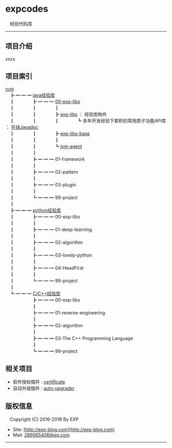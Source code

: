 # expcodes
　经验代码库

------

## 项目介绍

xxxx

## 项目索引

[root](https://github.com/lyy289065406/expcodes) <br/>
　┣ ━ ━ ━ [java经验库](https://github.com/lyy289065406/expcodes/tree/master/java) <br/>
　┃　　　　┣ ━ ━ ━ [00-exp-libs](https://github.com/lyy289065406/expcodes/tree/master/java/00-exp-libs) <br/>
　┃　　　　┃　　　　┃<br/>
　┃　　　　┃　　　　┣ [exp-libs](https://github.com/lyy289065406/expcodes/tree/master/java/00-exp-libs/exp-libs) ： 经验库构件 <br/>
　┃　　　　┃　　　　┃　　　　┗ 多年开发经验下累积的常用原子功能API库 ： [在线Javadoc](https://lyy289065406.github.io/api-online/) <br/>
　┃　　　　┃　　　　┣ [exp-libs-base](https://github.com/lyy289065406/expcodes/tree/master/java/00-exp-libs/exp-libs-base) <br/>
　┃　　　　┃　　　　┃<br/>
　┃　　　　┃　　　　┗ [jvm-agent](https://github.com/lyy289065406/expcodes/tree/master/java/00-exp-libs/jvm-agent) <br/>
　┃　　　　┃<br/>
　┃　　　　┣ ━ ━ ━ 01-framework <br/>
　┃　　　　┃<br/>
　┃　　　　┣ ━ ━ ━ 02-pattern <br/>
　┃　　　　┃<br/>
　┃　　　　┣ ━ ━ ━ 03-plugin <br/>
　┃　　　　┃<br/>
　┃　　　　┗ ━ ━ ━ 99-project <br/>
　┃<br/>
　┣ ━ ━ ━ [python经验库](https://github.com/lyy289065406/expcodes/tree/master/python) <br/>
　┃　　　　┣ ━ ━ ━ 00-exp-libs <br/>
　┃　　　　┃<br/>
　┃　　　　┣ ━ ━ ━ 01-deep-learning <br/>
　┃　　　　┃<br/>
　┃　　　　┣ ━ ━ ━ 02-algorithm <br/>
　┃　　　　┃<br/>
　┃　　　　┣ ━ ━ ━ 03-lovely-python <br/>
　┃　　　　┃<br/>
　┃　　　　┣ ━ ━ ━ 04-HeadFirst <br/>
　┃　　　　┃<br/>
　┃　　　　┗ ━ ━ ━ 99-project <br/>
　┃<br/>
　┗ ━ ━ ━ [C/C++经验库](https://github.com/lyy289065406/expcodes/tree/master/c) <br/>
　　　　　　┣ ━ ━ ━ 00-exp-libs <br/>
　　　　　　┃<br/>
　　　　　　┣ ━ ━ ━ 01-reverse-engineering <br/>
　　　　　　┃<br/>
　　　　　　┣ ━ ━ ━ 02-algorithm <br/>
　　　　　　┃<br/>
　　　　　　┣ ━ ━ ━ 03-The C++ Programming Language <br/>
　　　　　　┃<br/>
　　　　　　┗ ━ ━ ━ 99-project <br/>

## 相关项目

- 软件授权插件 : [certificate](https://github.com/lyy289065406/certificate)
- 自动升级插件 : [auto-upgrader](https://github.com/lyy289065406/auto-upgrader)



## 版权信息

　Copyright (C) 2016-2018 By EXP

- Site: [http://exp-blog.com](http://exp-blog.com) 
- Mail: <a href="mailto:289065406@qq.com?subject=[EXP's Github]%20Your%20Question%20（请写下您的疑问）&amp;body=What%20can%20I%20help%20you?%20（需要我提供什么帮助吗？）">289065406@qq.com</a>


------

